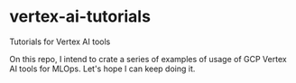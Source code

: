 # vertex-ai-tutorials
Tutorials for Vertex AI tools

On this repo, I intend to crate a series of examples of usage of GCP Vertex AI tools for MLOps. Let's hope I can keep doing it.